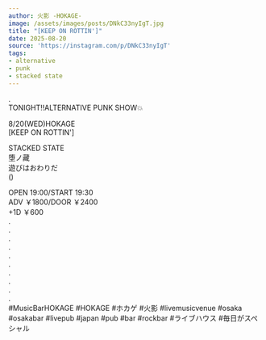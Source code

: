```yaml
---
author: 火影 -HOKAGE-
image: /assets/images/posts/DNkC33nyIgT.jpg
title: "[KEEP ON ROTTIN']"
date: 2025-08-20
source: 'https://instagram.com/p/DNkC33nyIgT'
tags:
- alternative
- punk
- stacked state
---
```

.<br>
TONIGHT‼️ALTERNATIVE PUNK SHOW💥

8/20(WED)HOKAGE<br>
[KEEP ON ROTTIN']

STACKED STATE<br>
堕ノ藏<br>
遊びはおわりだ<br>
()

OPEN 19:00/START 19:30<br>
ADV ￥1800/DOOR ￥2400<br>
+1D ￥600<br>
.<br>
.<br>
.<br>
.<br>
.<br>
.<br>
.<br>
.<br>
.<br>
.<br>
#MusicBarHOKAGE #HOKAGE #ホカゲ #火影 #livemusicvenue #osaka #osakabar #livepub #japan #pub #bar #rockbar #ライブハウス #毎日がスペシャル